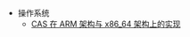 -   操作系统
    -   [CAS 在 ARM 架构与 x86_64 架构上的实现](./operating-system/cas-on-arm-and-x86-64/cas-on-arm-and-x86-64.md)
